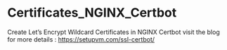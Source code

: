 # Certificates_NGINX_Certbot
Create Let’s Encrypt Wildcard Certificates in NGINX Certbot
visit the blog for more details : https://setupvm.com/ssl-certbot/
